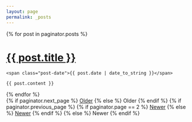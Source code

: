 ```yaml
---
layout: page
permalink: _posts
---
```



<div class="posts">
  {% for post in paginator.posts %}
  <div class="post">
    <h1 class="post-title">
      <a href="{{ site.baseurl }}/{{ post.url }}">
        {{ post.title }}
      </a>
    </h1>

    <span class="post-date">{{ post.date | date_to_string }}</span>

    {{ post.content }}
  </div>
  {% endfor %}
</div>

<div class="pagination">
  {% if paginator.next_page %}
    <a class="pagination-item older" href="{{ site.baseurl }}/page{{paginator.next_page}}">Older</a>
  {% else %}
    <span class="pagination-item older">Older</span>
  {% endif %}
  {% if paginator.previous_page %}
    {% if paginator.page == 2 %}
      <a class="pagination-item newer" href="{{ site.baseurl }}/">Newer</a>
    {% else %}
      <a class="pagination-item newer" href="{{ site.baseurl }}/page{{paginator.previous_page}}">Newer</a>
    {% endif %}
  {% else %}
    <span class="pagination-item newer">Newer</span>
  {% endif %}
</div>

